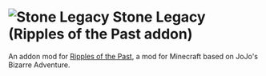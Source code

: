 # ![Stone Legacy](https://github.com/Weever1337/StoneLegacyAddon/blob/main/src/main/resources/banner.png) Stone Legacy (Ripples of the Past addon)
An addon mod for [Ripples of the Past](https://github.com/StandoByte/Ripples-of-the-Past), a mod for Minecraft based on JoJo's Bizarre Adventure.